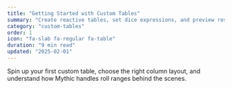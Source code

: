 ```yaml
---
title: "Getting Started with Custom Tables"
summary: "Create reactive tables, set dice expressions, and preview results in real time."
category: "custom-tables"
order: 1
icon: "fa-slab fa-regular fa-table"
duration: "9 min read"
updated: "2025-02-01"
---
```


Spin up your first custom table, choose the right column layout, and understand how Mythic handles roll ranges behind the scenes.
